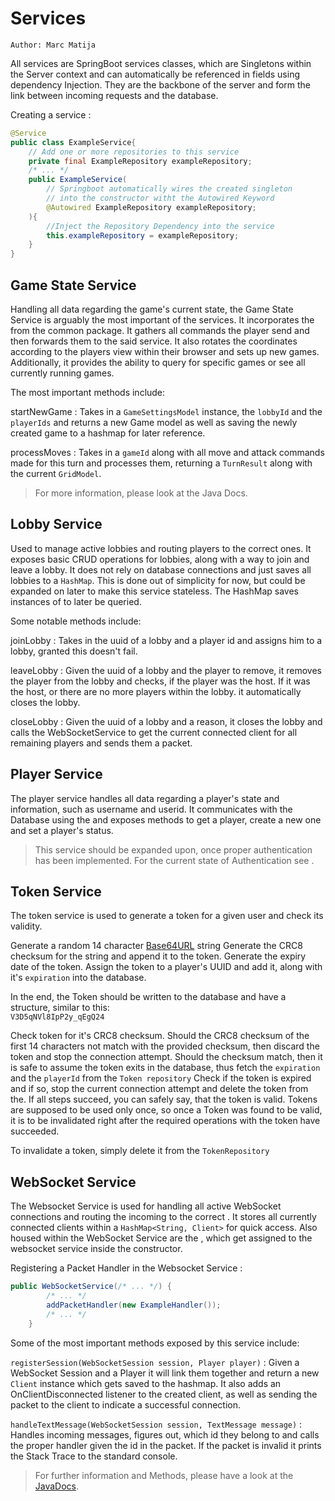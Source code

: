 # Services

`Author: Marc Matija`

All services are SpringBoot services classes, which are Singletons within the Server context and can automatically
be referenced in fields using dependency Injection. They are the backbone of the server and form the link between
incoming requests and the database.

Creating a service
:
```java
@Service
public class ExampleService{
    // Add one or more repositories to this service
    private final ExampleRepository exampleRepository;
    /* ... */
    public ExampleService( 
        // Springboot automatically wires the created singleton
        // into the constructor witht the Autowired Keyword
        @Autowired ExampleRepository exampleRepository;
    ){
        //Inject the Repository Dependency into the service
        this.exampleRepository = exampleRepository;    
    }
}
```

## Game State Service

Handling all data regarding the game's current state, the Game State Service is arguably the most important of the
services. It incorporates the [](Turn-Logic-Service.md) from the common package. It gathers all commands the player
send and then forwards them to the said service. It also rotates the coordinates according to the players view
within their browser and sets up new games. Additionally, it provides the ability to query for specific games
or see all currently running games.

The most important methods include:

startNewGame
: Takes in a `GameSettingsModel` instance, the `lobbyId` and the `playerIds` and returns a new Game model as well 
as saving the newly created game to a hashmap for later reference.

processMoves
: Takes in a `gameId` along with all move and attack commands made for this turn and processes them, returning a 
`TurnResult` along with the current `GridModel`.

> For more information, please look at the Java Docs.

## Lobby Service

Used to manage active lobbies and routing players to the correct ones. It exposes basic CRUD operations for lobbies,
along with a way to join and leave a lobby. It does not rely on database connections and just saves all lobbies to 
a `HashMap`. This is done out of simplicity for now, but could be expanded on later to make this service stateless.
The HashMap saves instances of [](Models.md#lobby-model) to later be queried.

Some notable methods include:

joinLobby
: Takes in the uuid of a lobby and a player id and assigns him to a lobby, granted this doesn't fail.

leaveLobby
: Given the uuid of a lobby and the player to remove, it removes the player from the lobby and checks, if the player
was the host. If it was the host, or there are no more players within the lobby. it automatically closes the lobby.

closeLobby
: Given the uuid of a lobby and a reason, it closes the lobby and calls the WebSocketService to get the current
connected client for all remaining players and sends them a [](Packet.md#lobby-closed) packet.

## Player Service

The player service handles all data regarding a player's state and information, such as username and userid. It
communicates with the Database using the [](Repositories.md#player-repository) and exposes methods to get a player,
create a new one and set a player's status.

> This service should be expanded upon, once proper authentication has been implemented. For the current state of
> Authentication see [](Authentication.md).

## Token Service

The token service is used to generate a token for a given user and check its validity.

<procedure title="Token Generation" id="token-generation">
<step>
Generate a random 14 character <a href="https://base64.guru/standards/base64url">Base64URL</a> string
</step>
<step>
Generate the CRC8 checksum for the string and append it to the token.
</step>
<step>
Generate the expiry date of the token.
</step>
<step>
Assign the token to a player's UUID and add it, along with it's <code>expiration</code> into the database. 
</step>
<p>
In the end, the Token should be written to the database and have a structure, similar to this:<br /> 
<code>V3D5qNVl8IpP2y_qEgQ24</code>
</p>
</procedure>
<procedure title="Token Validation" id="token-validation">
    <step>
        Check token for it's CRC8 checksum. Should the CRC8 checksum of the first 14 characters not match with the
        provided checksum, then discard the token and stop the connection attempt.
    </step>
    <step>
        Should the checksum match, then it is safe to assume the token exits in the database, thus fetch the 
        <code>expiration</code> and the <code>playerId</code> from the <code>Token repository</code>
    </step>
    <step>
        Check if the token is expired and if so, stop the current connection attempt and delete the token from the.
    </step>
<step>
If all steps succeed, you can safely say, that the token is valid.
</step>
<warning>
Tokens are supposed to be used only once, so once a Token was found to be valid, it is to be invalidated right
after the required operations with the token have succeeded.
</warning>
</procedure>
<procedure title="Token Invalidation" id="token-invalidation">
    <p>To invalidate a token, simply delete it from the <code>TokenRepository</code></p>
</procedure>

## WebSocket Service

The Websocket Service is used for handling all active WebSocket connections and routing the incoming [](Packet.md)
to the correct [](Packet-Handler.md). It stores all currently connected clients within a `HashMap<String, Client>` for
quick access. Also housed within the WebSocket Service are the [](Packet-Handler.md), which get assigned to the
websocket service inside the constructor.

Registering a Packet Handler in the Websocket Service
:
```java
public WebSocketService(/* ... */) {
        /* ... */
        addPacketHandler(new ExampleHandler());
        /* ... */
    }
```

Some of the most important methods exposed by this service include:

`registerSession(WebSocketSession session, Player player)`
:
Given a WebSocket Session and a Player it will link them together and return a new `Client` instance which gets
saved to the hashmap. It also adds an OnClientDisconnected listener to the created client, as well as sending the
[](Packet.md#connected-status) packet to the client to indicate a successful connection.

`handleTextMessage(WebSocketSession session, TextMessage message)`
:
Handles incoming messages, figures out, which id they belong to and calls the proper handler given the id in the
packet. If the packet is invalid it prints the Stack Trace to the standard console.

>  For further information and Methods, please have a look at the [JavaDocs](https://fantasy-chess.github.io/javadocs/server/).